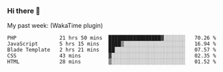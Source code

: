 ### Hi there 👋

My past week: (WakaTime plugin)
<!--START_SECTION:waka-->
```text
PHP              21 hrs 50 mins  █████████████████▓░░░░░░░   70.26 % 
JavaScript       5 hrs 15 mins   ████▒░░░░░░░░░░░░░░░░░░░░   16.94 % 
Blade Template   2 hrs 21 mins   ██░░░░░░░░░░░░░░░░░░░░░░░   07.57 % 
CSS              43 mins         ▓░░░░░░░░░░░░░░░░░░░░░░░░   02.35 % 
HTML             28 mins         ▒░░░░░░░░░░░░░░░░░░░░░░░░   01.52 % 
```
<!--END_SECTION:waka-->
